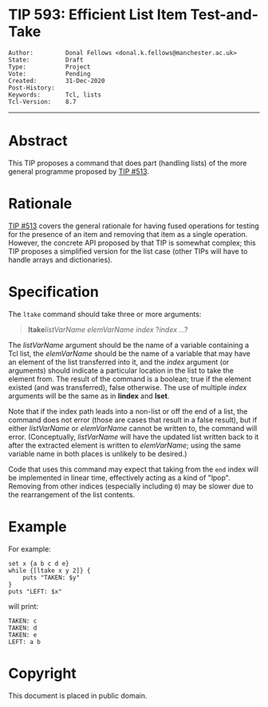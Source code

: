 # TIP 593: Efficient List Item Test-and-Take
	Author:         Donal Fellows <donal.k.fellows@manchester.ac.uk>
	State:          Draft
	Type:           Project
	Vote:           Pending
	Created:        31-Dec-2020
	Post-History:
	Keywords:       Tcl, lists
	Tcl-Version:    8.7
-----

# Abstract

This TIP proposes a command that does part (handling lists) of the more
general programme proposed by [TIP #513](513.md).

# Rationale

[TIP #513](513.md) covers the general rationale for having fused operations
for testing for the presence of an item and removing that item as a single
operation. However, the concrete API proposed by that TIP is somewhat complex;
this TIP proposes a simplified version for the list case (other TIPs will have
to handle arrays and dictionaries).

# Specification

The `ltake` command should take three or more arguments:

 > **ltake**_listVarName_ _elemVarName_ _index_ ?_index_ ...?
 
The _listVarName_ argument should be the name of a variable containing a Tcl
list, the _elemVarName_ should be the name of a variable that may have an
element of the list transferred into it, and the _index_ argument (or
arguments) should indicate a particular location in the list to take the
element from. The result of the command is a boolean; true if the element
existed (and was transferred), false otherwise. The use of multiple _index_
arguments will be the same as in **lindex** and **lset**.

Note that if the index path leads into a non-list or off the end of a list,
the command does not error (those are cases that result in a false result),
but if either _listVarName_ or _elemVarName_ cannot be written to, the command
will error. (Conceptually, _listVarName_ will have the updated list written
back to it after the extracted element is written to _elemVarName_; using the
same variable name in both places is unlikely to be desired.)

Code that uses this command may expect that taking from the `end` index will
be implemented in linear time, effectively acting as a kind of "lpop".
Removing from other indices (especially including `0`) may be slower due to
the rearrangement of the list contents.

# Example

For example:

```
set x {a b c d e}
while {[ltake x y 2]} {
    puts "TAKEN: $y"
}
puts "LEFT: $x"
```

will print:

```
TAKEN: c
TAKEN: d
TAKEN: e
LEFT: a b
```

# Copyright

This document is placed in public domain.
